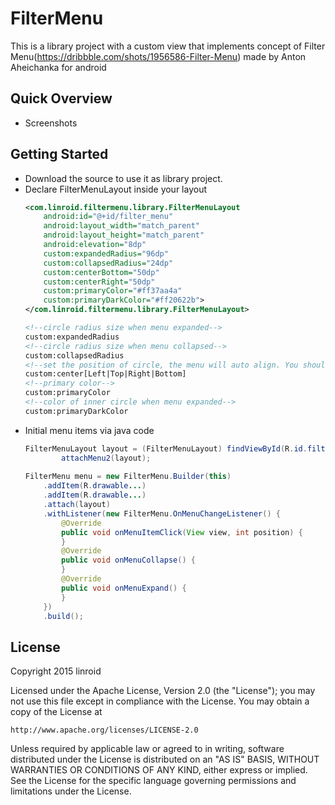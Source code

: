 # FilterMenu
This is a library project with a custom view that implements  concept of  Filter Menu(https://dribbble.com/shots/1956586-Filter-Menu) made by  Anton Aheichanka for android

## Quick Overview
 - Screenshots

## Getting Started
 - Download the source to use it as library project.
 - Declare FilterMenuLayout inside your layout
    ```xml
    <com.linroid.filtermenu.library.FilterMenuLayout
        android:id="@+id/filter_menu"
        android:layout_width="match_parent"
        android:layout_height="match_parent"
        android:elevation="8dp"
        custom:expandedRadius="96dp"
        custom:collapsedRadius="24dp"
        custom:centerBottom="50dp"
        custom:centerRight="50dp"
        custom:primaryColor="#ff37aa4a"
        custom:primaryDarkColor="#ff20622b">
    </com.linroid.filtermenu.library.FilterMenuLayout>
    
    <!--circle radius size when menu expanded-->
    custom:expandedRadius 
    <!--circle radius size when menu collapsed-->
    custom:collapsedRadius
    <!--set the position of circle, the menu will auto align. You should only set two directions at most.-->
    custom:center[Left|Top|Right|Bottom]
    <!--primary color-->
    custom:primaryColor
    <!--color of inner circle when menu expanded-->
    custom:primaryDarkColor
    ```
 - Initial menu items via java code
    ```java
    FilterMenuLayout layout = (FilterMenuLayout) findViewById(R.id.filter_menu);
            attachMenu2(layout);
            
    FilterMenu menu = new FilterMenu.Builder(this)
        .addItem(R.drawable...)
        .addItem(R.drawable...)
        .attach(layout)
        .withListener(new FilterMenu.OnMenuChangeListener() {
            @Override
            public void onMenuItemClick(View view, int position) {
            }
            @Override
            public void onMenuCollapse() {
            }
            @Override
            public void onMenuExpand() {
            }
        })
        .build();
    ```
## License
Copyright 2015 linroid

Licensed under the Apache License, Version 2.0 (the "License");
you may not use this file except in compliance with the License.
You may obtain a copy of the License at

    http://www.apache.org/licenses/LICENSE-2.0

Unless required by applicable law or agreed to in writing, software
distributed under the License is distributed on an "AS IS" BASIS,
WITHOUT WARRANTIES OR CONDITIONS OF ANY KIND, either express or implied.
See the License for the specific language governing permissions and
limitations under the License.

